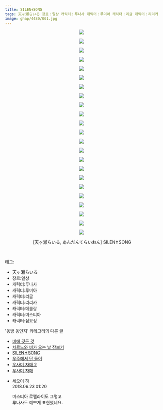 ```yaml
---
title: SILEN✝SONG
tags: 天ヶ瀬らいる 장르：일상 캐릭터：루나사 캐릭터：루미아 캐릭터：리글 캐릭터：리리카 캐릭터：메를랑 캐릭터：미스티아 캐릭터：삼요정 あんだんてらいおん 동방_동인지
image: ghap/4480/001.jpg
---
```

<div class="article">
<p style="text-align: center; clear: none; float: none;"><img src="{{ site.nasurl }}/ghap/4480/001.jpg"/></p>
<p style="text-align: center; clear: none; float: none;"><img src="{{ site.nasurl }}/ghap/4480/002.jpg"/></p>
<p style="text-align: center; clear: none; float: none;"><img src="{{ site.nasurl }}/ghap/4480/003.jpg"/></p>
<p style="text-align: center; clear: none; float: none;"><img src="{{ site.nasurl }}/ghap/4480/004.jpg"/></p>
<p style="text-align: center; clear: none; float: none;"><img src="{{ site.nasurl }}/ghap/4480/005.jpg"/></p>
<p style="text-align: center; clear: none; float: none;"><img src="{{ site.nasurl }}/ghap/4480/006.jpg"/></p>
<p style="text-align: center; clear: none; float: none;"><img src="{{ site.nasurl }}/ghap/4480/007.jpg"/></p>
<p style="text-align: center; clear: none; float: none;"><img src="{{ site.nasurl }}/ghap/4480/008.jpg"/></p>
<p style="text-align: center; clear: none; float: none;"><img src="{{ site.nasurl }}/ghap/4480/009.jpg"/></p>
<p style="text-align: center; clear: none; float: none;"><img src="{{ site.nasurl }}/ghap/4480/010.jpg"/></p>
<p style="text-align: center; clear: none; float: none;"><img src="{{ site.nasurl }}/ghap/4480/011.jpg"/></p>
<p style="text-align: center; clear: none; float: none;"><img src="{{ site.nasurl }}/ghap/4480/012.jpg"/></p>
<p style="text-align: center; clear: none; float: none;"><img src="{{ site.nasurl }}/ghap/4480/013.jpg"/></p>
<p style="text-align: center; clear: none; float: none;"><img src="{{ site.nasurl }}/ghap/4480/014.jpg"/></p>
<p style="text-align: center; clear: none; float: none;"><img src="{{ site.nasurl }}/ghap/4480/015.jpg"/></p>
<p style="text-align: center; clear: none; float: none;"><img src="{{ site.nasurl }}/ghap/4480/016.jpg"/></p>
<p style="text-align: center; clear: none; float: none;"><img src="{{ site.nasurl }}/ghap/4480/017.jpg"/></p>
<p style="text-align: center; clear: none; float: none;"><img src="{{ site.nasurl }}/ghap/4480/018.jpg"/></p>
<p style="text-align: center; clear: none; float: none;"><img src="{{ site.nasurl }}/ghap/4480/019.jpg"/></p>
<p style="text-align: center; clear: none; float: none;"><img src="{{ site.nasurl }}/ghap/4480/020.jpg"/></p>
<p style="text-align: center; clear: none; float: none;"><img src="{{ site.nasurl }}/ghap/4480/021.jpg"/></p>
<p style="text-align: center; clear: none; float: none;"><img src="{{ site.nasurl }}/ghap/4480/022.jpg"/></p>
<p style="text-align: center; clear: none; float: none;"><img src="{{ site.nasurl }}/ghap/4480/023.jpg"/></p>
<p style="text-align: center; clear: none; float: none;"><span style="white-space:pre"> </span>[天ヶ瀬らいる, あんだんてらいおん] SILEN✝SONG</p>
<p><br/></p>
</div><div class="tagTrail">
<p>태그: </p>
<ul>
<li>天ヶ瀬らいる</li>
<li>장르:일상</li>
<li>캐릭터:루나사</li>
<li>캐릭터:루미아</li>
<li>캐릭터:리글</li>
<li>캐릭터:리리카</li>
<li>캐릭터:메를랑</li>
<li>캐릭터:미스티아</li>
<li>캐릭터:삼요정</li>
</ul>
</div><div class="another">
<p>'동방 동인지' 카테고리의 다른 글</p>
<ul>
<li><a href="/2018-06-27-ghap_4482">비에 깃든 것</a></li>
<li><a href="/2018-06-27-ghap_4481">치르노와 비가 오는 날 장보기</a></li>
<li><a href="/2018-06-23-ghap_4480">SILEN✝SONG</a></li>
<li><a href="/2018-06-22-ghap_4479">우주에서 단 둘이</a></li>
<li><a href="/2018-06-22-ghap_4478">우사미 자매 2</a></li>
<li><a href="/2018-06-22-ghap_4477">우사미 자매</a></li>
</ul>
</div><div class="cb_module cb_fluid">
<div class="cb_wrt cb_profile">
<div class="comment">
<ul>
<li class="cb_thumb_off" id="comment15275521">
<div class="cb_comment_area">
<div class="cb_info_area">
<div class="cb_section">
<span class="cb_nick_name">세오이 하</span>
</div>
<div class="cb_section">
<span class="cb_date">2018.06.23 01:20 </span>
</div>
</div>
<div class="cb_dsc_comment">
<p class="cb_dsc">
											미스티아 로렐라이도 그렇고<br/>
루나사도 예쁘게 표현했네요.
										</p>
</div>
</div></li>
</ul>
</div>
</div><!-- commentList close -->
</div>